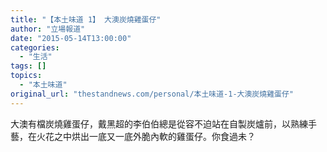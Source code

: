 ```yaml
---
title: "【本土味道 1】 大澳炭燒雞蛋仔"
author: "立場報道"
date: "2015-05-14T13:00:00"
categories:
  - "生活"
tags: []
topics:
  - "本土味道"
original_url: "thestandnews.com/personal/本土味道-1-大澳炭燒雞蛋仔"
---
```

大澳有檔炭燒雞蛋仔，戴黑超的李伯伯總是從容不迫站在自製炭爐前，以熟練手藝，在火花之中烘出一底又一底外脆內軟的雞蛋仔。你食過未？
